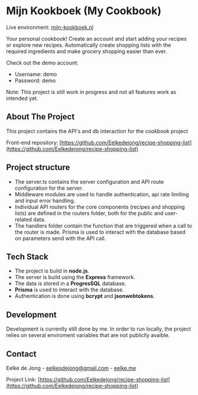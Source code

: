 # Mijn Kookboek (My Cookbook)

Live environment: [mijn-kookboek.nl](https://mijn-kookboek.nl)

Your personal cookbook! Create an account and start adding your recipes or explore new recipes. Automatically create shopping lists with the required ingredients and make grocery shopping easier than ever.

Check out the demo account:

- Username: demo
- Password: demo

Note: This project is still work in progress and not all features work as intended yet.

## About The Project

This project contains the API's and db interaction for the cookbook project

Front-end repository: [https://github.com/Eelkedejong/recipe-shopping-list](https://github.com/Eelkedejong/recipe-shopping-list)


## Project structure

- The server.ts contains the server configuration and API route configuration for the server.
- Middleware modules are used to handle authentication, api rate limiting and input error handling.
- Individual API routers for the core components (recipes and shopping lists) are defined in the routers folder, both for the public and user-related data.
- The handlers folder contain the function that are triggered when a call to the router is made. Prisma is used to interact with the database based on parameters send with the API call.

## Tech Stack

- The project is build in **node.js**.
- The server is build using the **Express** framework.
- The data is stored in a **ProgresSQL** database.
- **Prisma** is used to interact with the database.
- Authentication is done using **bcrypt** and **jsonwebtokens**. 

## Development

Development is currently still done by me. In order to run locally, the project relies on several enviroment variables that are not publiclly avaible.

## Contact

Eelke de Jong - eelkesdejong@gmail.com - [eelke.me](https://eelke.me)

Project Link: [https://github.com/Eelkedejong/recipe-shopping-list](https://github.com/Eelkedejong/recipe-shopping-list)



[contributors-shield]: https://img.shields.io/github/contributors/Eelkedejong/repo_name.svg?style=for-the-badge&colorB=555
[contributors-url]: https://github.com/Eelkedejong/
[linkedin-shield]: https://img.shields.io/badge/-LinkedIn-black.svg?style=for-the-badge&logo=linkedin&colorB=555
[linkedin-url]: https://www.linkedin.com/in/eelke-de-jong/
